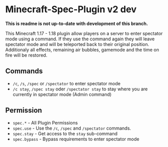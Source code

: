 # Minecraft-Spec-Plugin v2 dev
**This is readme is not up-to-date with development of this branch.**

This Minecraft 1.17 - 1.18 plugin allow players on a server to enter spectator mode using a command. If they use the command again they will leave spectator mode and will be teleported back to their original position. Additionaly all effects, remaining air bubbles, gamemode and the time on fire will be restored.

## Commands
- `/c`, `/s`, `/spec` or `/spectator` to enter spectator mode
- `/c stay`, `/spec stay` oder `/spectator stay` to stay where you are currently in spectator mode (Admin command)

## Permission
- `spec.*` - All Plugin Permissions
- `spec.use` - Use the `/c`, `/spec` and `/spectator` commands.
- `spec.stay` - Get access to the `stay` sub-command
- `spec.bypass` - Bypass requirements to enter spectator mode

